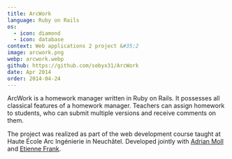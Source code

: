 ```yaml
---
title: ArcWork
language: Ruby on Rails
os:
  - icon: diamond
  - icon: database
context: Web applications 2 project &#35;2
image: arcwork.png
webp: arcwork.webp
github: https://github.com/sebyx31/ArcWork
date: Apr 2014
order: 2014-04-24
---
```


ArcWork is a homework manager written in Ruby on Rails. It possesses all classical features of a homework manager. Teachers can assign homework to students, who can submit multiple versions and receive comments on them.

The project was realized as part of the web development course taught at Haute École Arc Ingénierie in Neuchâtel. Developed jointly with [Adrian Moll](https://ch.linkedin.com/pub/adrian-moll/86/341/b91) and [Etienne Frank](https://ch.linkedin.com/pub/etienne-frank/85/416/281/en).
